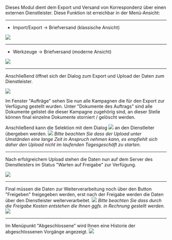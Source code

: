 Dieses Modul dient dem Export und Versand von Korrespondenz über einen externen Dienstleister. Diese Funktion ist erreichbar in der Menü-Ansicht: 


----------


 - Import/Export → Briefversand (klassische Ansicht)

![](http://xpecto.github.io/docs/img/E-Brief/E-Brief_Menue_Klassik.png)


----------


 - Werkzeuge → Briefversand (moderne Ansicht)

![](http://xpecto.github.io/docs/img/E-Brief/E-Brief_Menue_Modern.png)


----------


Anschließend öffnet sich der Dialog zum Export und Upload der Daten zum Dienstleister.

![](http://xpecto.github.io/docs/img/E-Brief/E-Brief_Statusanzeige.png)

Im Fenster "Aufträge" sehen Sie nun alle Kampagnen die für den Export zur Verfügung gestellt wurden. Unter "Dokumente des Auftrags" sind alle Dokumente gelistet die dieser Kampagne zugehörig sind, an dieser Stelle können final einzelne Dokumente storniert / gelöscht werden. 

Anschließend kann die Selektion mit dem Dialog ![](http://xpecto.github.io/docs/img/E-Brief/Dokumente_Hochladen.png) an den Dienstleiter übergeben werden. 
![](http://xpecto.github.io/docs/img/img_1431936241832.png) *Bitte beachten Sie dass der Upload unter Umständen eine lange Zeit in Anspruch nehmen kann, es empfiehlt sich daher den Upload nicht im laufenden Tagesgeschäft zu starten.*


----------

Nach erfolgreichem Upload stehen die Daten nun auf dem Server des Dienstleisters im Status "Warten auf Freigabe" zur Verfügung.

![](http://xpecto.github.io/docs/img/E-Brief/Warten_auf_Freigabe.png)


----------
Final müssen die Daten zur Weiterverarbeitung noch über den Button "Freigeben" freigegeben werden, erst nach der Freigabe werden die Daten über den Dienstleister weiterverarbeitet.
![](http://xpecto.github.io/docs/img/img_1431936241832.png) *Bitte beachten Sie dass durch die Freigabe Kosten entstehen die Ihnen ggfs. in Rechnung gestellt werden.*
![](http://xpecto.github.io/docs/img/E-Brief/Warten_auf_Freigabe1.png)


----------


Im Menüpunkt "Abgeschlossene" wird Ihnen eine Historie der abgeschlossenen Vorgänge angezeigt. 
![](http://xpecto.github.io/docs/img/E-Brief/Abgeschlossen.gif)